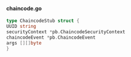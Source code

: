 #### chaincode.go


```go
type ChaincodeStub struct { 
UUID string 
securityContext *pb.ChaincodeSecurityContext 
chaincodeEvent *pb.ChaincodeEvent 
args [][]byte
}
```
